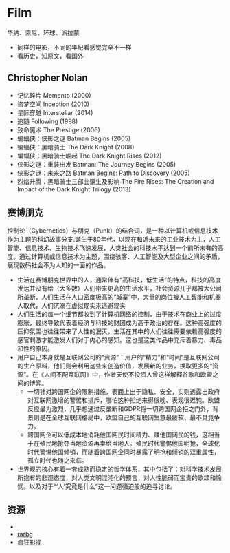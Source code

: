 # Film

华纳、索尼、环球、派拉蒙

* 同样的电影，不同的年纪看感觉完全不一样
* 看历史，知原文，看国外

## Christopher Nolan

* 记忆碎片 Memento (2000)
* 盗梦空间 Inception (2010)
* 星际穿越 Interstellar (2014)
* 追随 Following (1998)
* 致命魔术 The Prestige (2006)
* 蝙蝠侠：侠影之谜 Batman Begins (2005)
* 蝙蝠侠：黑暗骑士 The Dark Knight (2008)
* 蝙蝠侠：黑暗骑士崛起 The Dark Knight Rises (2012)
* 侠影之谜：重装出发 Batman: The Journey Begins (2005)
* 侠影之谜：未来之路 Batman Begins: Path to Discovery (2005)
* 烈焰升腾：黑暗骑士三部曲诞生及影响 The Fire Rises: The Creation and Impact of the Dark Knight Trilogy (2013)

## 赛博朋克

控制论（Cybernetics）与朋克（Punk）的结合词，是一种以计算机或信息技术作为主题的科幻故事分支.诞生于80年代，以现在和近未来的工业技术为主，人工智能、信息技术、生物技术飞速发展，人类社会的科技水平达到一个前所未有的高度。通过计算机或信息技术为主题，围绕骇客、人工智能及大型企业之间的矛盾，展现数码社会不为人知的一面的作品。

* 生活在赛博朋克世界中的人，通常伴有“高科技，低生活”的特点，科技的高度发达并没有给（大多数）人们带来更高的生活水平，社会资源几乎都被大公司所垄断，人们生活在人口密度极高的“城寨”中，大量的岗位被人工智能和机器人取代，人们沉溺在虚拟现实来逃避现实
* 人们生活的每一个细节都收到了计算机网络的控制，由于技术在商业上的过度膨胀，最终导致代表着经济与科技的财团成为高于政治的存在。这种高强度的压抑氛围也往往带来了人性的泯灭，生活在其中的人们往往需要依赖高强度的感官刺激才能激发人们对于内心的感知。这也是这类作品中充斥着暴力、毒品和性的原因。
* 用户自己本身就是互联网公司的“资源”：用户的“精力”和“时间”是互联网公司的生产原料，他们则会利用这些来创造价值，发展新的业务，换取更多的“资源”。在《人间不配互联网》中，作者天使不投资人曾这样解释谷歌和欧盟之间的博弈。
    - 一切针对跨国网企的限制措施，表面上出于隐私、安全，实则透露出政府对互联网激增的警惕和排斥，哪怕这种拒绝来得很晚、表现很迟钝。欧盟反应最为激烈，几乎想通过反垄断和GDPR将一切跨国网企拒之门外，背景则是在全球互联网格局中，欧盟自己的互联网生意最疲软、最不具竞争力。
    - 跨国网企可以低成本地消耗他国网民时间精力、赚他国网民的钱，这相当于在殖民地抢夺当地资源再卖给当地人。殖民时代警惕他国明抢，全球化时代警惕他国倾销，而随着跨国网企同时暴露了明抢和倾销的双重属性，孤立时代也随之来临。
* 世界观的核心有着一套成熟而稳定的哲学体系，其中包括了：对科学技术发展所抱有的悲观态度，对人类文明混沌化的预言，对人性脆弱而宝贵的歌颂和怜悯。以及对于“‘人’究竟是什么”这一问题强迫般的追寻讨论。

## 资源

* [](http://www.fjisu.com/mov/)
* [rarbg](http://www.rarbg.to/)
* [疯狂影视](http://ifkdy.com/)
